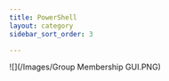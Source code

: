 ```yaml
---
title: PowerShell
layout: category
sidebar_sort_order: 3

---
```

![](/Images/Group Membership GUI.PNG)